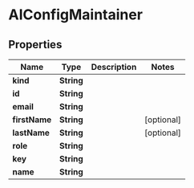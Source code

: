 

# AIConfigMaintainer


## Properties

| Name | Type | Description | Notes |
|------------ | ------------- | ------------- | -------------|
|**kind** | **String** |  |  |
|**id** | **String** |  |  |
|**email** | **String** |  |  |
|**firstName** | **String** |  |  [optional] |
|**lastName** | **String** |  |  [optional] |
|**role** | **String** |  |  |
|**key** | **String** |  |  |
|**name** | **String** |  |  |



